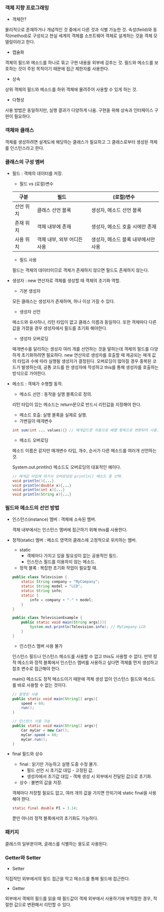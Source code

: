 ### 객체 지향 프로그래밍

- 객체란?

 물리적으로 존재하거나 개념적인 것 중에서 다른 것과 식별 가능한 것. 속성(feild)와 동작(method)로 구성되고 현실 세계의 객체를 소프트웨어 객체로 설계하는 것을 객체 모델링이라고 한다.

- 캡슐화

 객체의 필드와 메소드를 하나로 묶고 구현 내용을 외부에 감추는 것. 필드와 메소드를 보호하는 것이 주된 목적이기 때문에 접근 제한자를 사용한다.

- 상속

 상위 객체의 필드와 메소드를 하위 객체에 물려주어 사용할 수 있게 하는 것.

- 다형성

 사용 방법은 동일하지만, 실행 결과가 다양하게 나옴. 구현을 위해 상속과 인터페이스 구현이 필요하다.

### 객체와 클래스

 객체를 생성하려면 설계도에 해당하는 클래스가 필요하고 그 클래스로부터 생성된 객체를 인스턴스라고 한다.

### 클래스의 구성 멤버

- 필드 : 객체의 데이터를 저장.
    - 필드 vs (로컬)변수
    
    | 구분 | 필드 | (로컬)변수 |
    | --- | --- | --- |
    | 선언 위치 | 클래스 선언 블록 | 생성자, 메소드 선언 블록 |
    | 존재 위치 | 객체 내부에 존재 | 생성자, 메소드 호출 시에만 존재 |
    | 사용 위치 | 객체 내부, 외부 어디든 사용 | 생성자, 메소드 블록 내부에서만 사용 |
    - 필드 사용
    
     필드는 객체의 데이터이므로 객체가 존재하지 않으면 필드도 존재하지 않는다.
    
- 생성자 : new 연산자로 객체를 생성할 때 객체의 초기화 역할.
    - 기본 생성자
    
     모든 클래스는 생성자가 존재하며, 하나 이상 가질 수 있다.
    
    - 생성자 선언
    
     메소드와 유사하나, 리턴 타입이 없고 클래스 이름과 동일하다. 또한 객체마다 다른 값을 가졌을 경우 생성자에서 필드를 초기화 해야한다.
    
    - 생성자 오버로딩
    
     매개변수를 달리하는 생성자 여러 개를 선언하는 것을 말하는데 객체의 필드를 다양하게 초기화하려면 필요하다. new 연산자로 생성자를 호출할 때 제공되는 매개 값의 타입과 수에 따라 실행될 생성자가 결정된다. 오버로딩이 많아질 경우 중복된 코드가 발생하는데, 공통 코드를 한 생성자에 작성하고 this를 통해 생성자를 호출하는 방식으로 가야한다.
    
- 메소드 : 객체가 수행할 동작.
    - 메소드 선언 : 동작을 실행 블록으로 정의.
    
     리턴 타입이 있는 메소드는 return문으로 반드시 리턴값을 지정해야 한다.
    
    - 메소드 호출: 실행 블록을 실제로 실행.
    
     * 가변길이 매개변수
    
    ```java
    int sum(int ... values){} // 매개값드른 자동으로 배열 항목으로 변환되어 사용.
    ```
    
    - 메소드 오버로딩
    
     메소드 이름은 같지만 매개변수 타입, 개수, 순서가 다른 메소드를 여러개 선언하는 것.
    
    System.out.println() 메소드도 오버로딩의 대표적인 예이다.
    
    ```java
    // 매개값 타입에 따가서 오버로딩된 println() 메소드 중 선택.
    void println(){...}
    void println(double x){...}
    void println(int x){...}
    void println(String x){...}
    ```
    

### 필드와 메소드의 선언 방법

- 인스턴스(instance) 멤버 : 객체에 소속된 멤버.
    
     객체 내부에서는 인스턴스 멤버에 접근하기 위해 this를 사용한다.
    
- 정적(static) 멤버 : 메소드 영역의 클래스에 고정적으로 위치하는 멤버.
    - static
        - 객체마다 가지고 있을 필요성이 없는 공용적인 필드.
        - 인스턴스 필드를 이용하지 않는 메소드.
    - 정적 블록 : 복잡한 초기화 작업이 필요할 때.
    
    ```java
    public class Television {
    	static String company = "MyCompany";
    	static String model = "LCD";
    	static String info;
    	static {
    		info = company + "-" + model;
    	}
    }
    
    public class TelevisionExample {
    	public static void main(String args[]){
    		System.out.println(Television.info); // MyCompany-LCD
    	}
    }
    ```
    
    - 인스턴스 멤버 사용 불가
    
     인스턴스 필드나 인스턴스 메소드를 사용할 수 없고 this도 사용할 수 없다. 만약 정적 메소드와 정적 블록에서 인스턴스 멤버를 사용하고 싶다면 객체를 먼저 생성하고 참조 변수로 접근해야 한다.
    
    main() 메소드도 정적 메소드이기 때문에 객체 생성 없이 인스턴스 필드와 메소드를 바로 사용할 수 없는 것이다.
    
    ```java
    // 잘못된 사용
    public static void main(String[] args){
    	speed = 60;
    	run();
    }
    
    // 인스턴스 사용 가능
    public static void main(String[] args){
    	Car myCar = new Car();
    	myCar.speed = 60;
    	myCar.run();
    }
    ```
    
- final 필드와 상수
    - final :  읽기만 가능하고 실행 도중 수정 불가.
        - 필드 선언 시 초기값 대입 - 고정된 값.
        - 생성자에서 초기값 대입 - 객체 생성 시 외부에서 전달된 값으로 초기화.
    - 상수 : 불변의 값을 저장.
    
     객체마다 저장할 필요도 없고, 여러 개의 값을 가지면 안되기에 static final을 사용해야 한다. 
    
    ```java
    static final double PI = 3.14;
    ```
    
    뿐만 아니라 정적 블록에서의 초기화도 가능하다.
    

### 패키지

 클래스의 일부분이며, 글래스를 식별하는 용도로 사용된다.

### Getter와 Setter

- Setter

 직접적인 외부에서의 필드 접근을 막고 메소드를 통해 필드에 접근한다.

- Getter

 외부에서 객체의 필드를 읽을 때 필드값이 객체 외부에서 사용하기에 부적절한 경우, 적절한 값으로 변환해서 리턴할 수 있다.